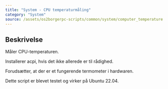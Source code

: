 ```yaml
---
title: "System - CPU temperaturmåling"
category: "System"
source: /assets/os2borgerpc-scripts/common/system/computer_temperature.sh
---
```


## Beskrivelse
Måler CPU-temperaturen.

Installerer acpi, hvis det ikke allerede er til rådighed.

Forudsætter, at der er et fungerende termometer i hardwaren.

Dette script er blevet testet og virker på Ubuntu 22.04.